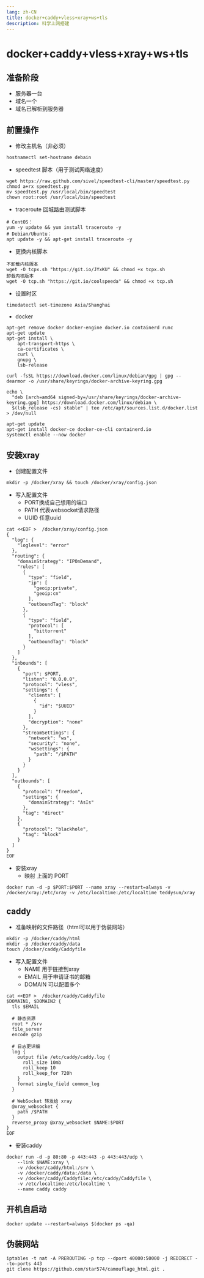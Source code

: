 ```yaml
---
lang: zh-CN
title: docker+caddy+vless+xray+ws+tls
description: 科学上网搭建
---
```

# docker+caddy+vless+xray+ws+tls
## 准备阶段
- 服务器一台
- 域名一个
- 域名已解析到服务器
## 前置操作
- 修改主机名（非必须）
```shell
hostnamectl set-hostname debain
```

- speedtest 脚本（用于测试网络速度）

```shell
wget https://raw.github.com/sivel/speedtest-cli/master/speedtest.py
chmod a+rx speedtest.py
mv speedtest.py /usr/local/bin/speedtest
chown root:root /usr/local/bin/speedtest
```

- traceroute 回城路由测试脚本

```shell
# CentOS：
yum -y update && yum install traceroute -y
# Debian/Ubuntu：
apt update -y && apt-get install traceroute -y
```

- 更换内核脚本

```shell
不卸载内核版本
wget -O tcpx.sh "https://git.io/JYxKU" && chmod +x tcpx.sh
卸载内核版本
wget -O tcp.sh "https://git.io/coolspeeda" && chmod +x tcp.sh 
```

- 设置时区

```shell
timedatectl set-timezone Asia/Shanghai
```

- docker

```shell
apt-get remove docker docker-engine docker.io containerd runc
apt-get update
apt-get install \
    apt-transport-https \
    ca-certificates \
    curl \
    gnupg \
    lsb-release
    
curl -fsSL https://download.docker.com/linux/debian/gpg | gpg --dearmor -o /usr/share/keyrings/docker-archive-keyring.gpg

echo \
  "deb [arch=amd64 signed-by=/usr/share/keyrings/docker-archive-keyring.gpg] https://download.docker.com/linux/debian \
  $(lsb_release -cs) stable" | tee /etc/apt/sources.list.d/docker.list > /dev/null

apt-get update
apt-get install docker-ce docker-ce-cli containerd.io
systemctl enable --now docker
```

## 安装xray

- 创建配置文件

```shell
mkdir -p /docker/xray && touch /docker/xray/config.json
```

- 写入配置文件
  - PORT换成自己想用的端口
  - PATH 代表websocket请求路径
  - UUID 任意uuid

```shell
cat <<EOF >  /docker/xray/config.json
{
  "log": {
    "loglevel": "error"
  },
  "routing": {
    "domainStrategy": "IPOnDemand",
    "rules": [
      {
        "type": "field",
        "ip": [
          "geoip:private",
          "geoip:cn"
        ],
        "outboundTag": "block"
      },
      {
        "type": "field",
        "protocol": [
          "bittorrent"
        ],
        "outboundTag": "block"
      }
    ]
  },
  "inbounds": [
    {
      "port": $PORT,
      "listen": "0.0.0.0",
      "protocol": "vless",
      "settings": {
        "clients": [
          {
            "id": "$UUID"
          }
        ],
        "decryption": "none"
      },
      "streamSettings": {
        "network": "ws",
        "security": "none",
        "wsSettings": {
          "path": "/$PATH"
        }
      }
    }
  ],
  "outbounds": [
    {
      "protocol": "freedom",
      "settings": {
        "domainStrategy": "AsIs"
      },
      "tag": "direct"
    },
    {
      "protocol": "blackhole",
      "tag": "block"
    }
  ]
}
EOF
```

- 安装xray
  -  映射 上面的 PORT

```shell
docker run -d -p $PORT:$PORT --name xray --restart=always -v /docker/xray:/etc/xray -v /etc/localtime:/etc/localtime teddysun/xray
```

## caddy

- 准备映射的文件路径（html可以用于伪装网站）

```
mkdir -p /docker/caddy/html
mkdir -p /docker/caddy/data
touch /docker/caddy/Caddyfile
```

- 写入配置文件
  - NAME 用于链接到xray
  - EMAIL 用于申请证书的邮箱
  - DOMAIN 可以配置多个

```shell
cat <<EOF >  /docker/caddy/Caddyfile
$DOMAIN1, $DOMAIN2 {
  tls $EMAIL

  # 静态资源
  root * /srv
  file_server
  encode gzip

  # 日志更详细
  log {
    output file /etc/caddy/caddy.log {
      roll_size 10mb
      roll_keep 10
      roll_keep_for 720h
    }
    format single_field common_log
  }

  # WebSocket 转发给 xray
  @xray_websocket {
    path /$PATH
  }
  reverse_proxy @xray_websocket $NAME:$PORT
}
EOF
```

- 安装caddy

```shell
docker run -d -p 80:80 -p 443:443 -p 443:443/udp \
	--link $NAME:xray \
    -v /docker/caddy/html:/srv \
    -v /docker/caddy/data:/data \
    -v /docker/caddy/Caddyfile:/etc/caddy/Caddyfile \
    -v /etc/localtime:/etc/localtime \
    --name caddy caddy
```

## 开机自启动

```shell
docker update --restart=always $(docker ps -qa)
```

## 伪装网站
```shell
iptables -t nat -A PREROUTING -p tcp --dport 40000:50000 -j REDIRECT --to-ports 443
git clone https://github.com/star574/camouflage_html.git .
```

